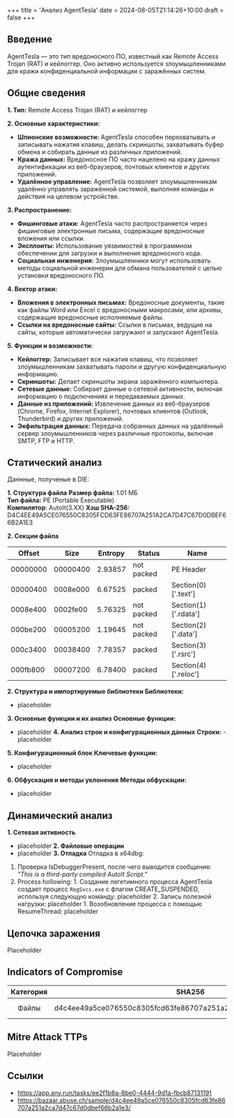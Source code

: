 +++
title = 'Анализ AgentTesla'
date = 2024-08-05T21:14:26+10:00
draft = false
+++

## Введение

AgentTesla — это тип вредоносного ПО, известный как Remote Access Trojan (RAT) и кейлоггер. Оно активно используется злоумышленниками для кражи конфиденциальной информации с заражённых систем.

## Общие сведения

**1. Тип:** Remote Access Trojan (RAT) и кейлоггер

**2. Основные характеристики:**
* **Шпионские возможности:** AgentTesla способен перехватывать и записывать нажатия клавиш, делать скриншоты, захватывать буфер обмена и собирать данные из различных приложений.
* **Кража данных:** Вредоносное ПО часто нацелено на кражу данных аутентификации из веб-браузеров, почтовых клиентов и других приложений.
* **Удалённое управление:** AgentTesla позволяет злоумышленникам удалённо управлять заражённой системой, выполняя команды и действия на целевом устройстве.

**3. Распространение:**
* **Фишинговые атаки:** AgentTesla часто распространяется через фишинговые электронные письма, содержащие вредоносные вложения или ссылки.
* **Эксплоиты:** Использование уязвимостей в программном обеспечении для загрузки и выполнения вредоносного кода.
* **Социальная инженерия:** Злоумышленники могут использовать методы социальной инженерии для обмана пользователей с целью установки вредоносного ПО.

**4. Вектор атаки:**
* **Вложения в электронных письмах:** Вредоносные документы, такие как файлы Word или Excel с вредоносными макросами, или архивы, содержащие вредоносные исполняемые файлы.
* **Ссылки на вредоносные сайты:** Ссылки в письмах, ведущие на сайты, которые автоматически загружают и запускают AgentTesla.

**5. Функции и возможности:**
* **Кейлоггер:** Записывает все нажатия клавиш, что позволяет злоумышленникам захватывать пароли и другую конфиденциальную информацию.
* **Скриншоты:** Делает скриншоты экрана заражённого компьютера.
* **Сетевые данные:** Собирает данные о сетевой активности, включая информацию о подключениях и передаваемых данных.
* **Данные из приложений:** Извлечение данных из  веб-браузеров (Chrome, Firefox, Internet Explorer), почтовых клиентов (Outlook, Thunderbird) и других приложений.
* **Экфильтрация данных:** Передача собранных данных на удалённый сервер злоумышленников через различные протоколы, включая SMTP, FTP и HTTP.

## Статический анализ

Даннные, полученые в DIE:

**1. Структура файла**
	**Размер файла:** 1.01 МБ  
	**Тип файла:** PE (Portable Executable)  
	**Компилятор**: AutoIt(3.XX)
	**Хэш SHA-256:** D4C4EE49A5CE076550C8305FCD63FE86707A251A2CA7D47C67D0DBEF66B2A1E3

**2. Секции файла**

| Offset   | Size     | Entropy | Status     | Name                 |
| -------- | -------- | ------- | ---------- | -------------------- |
| 00000000 | 00000400 | 2.93857 | not packed | PE Header            |
| 00000400 | 0008e000 | 6.67525 | packed     | Section(0)['.text']  |
| 0008e400 | 0002fe00 | 5.76325 | not packed | Section(1)['.rdata'] |
| 000be200 | 00005200 | 1.19645 | not packed | Section(2)['.data']  |
| 000c3400 | 00038400 | 7.78357 | packed     | Section(3)['.rsrc']  |
| 000fb800 | 00007200 | 6.78400 | packed     | Section(4)['.reloc'] |


 **2. Структура и импортируемые библиотеки**
**Библиотеки:**
- placeholder

**3. Основные функции и их анализ**
**Основные функции:**
- placeholder
**4. Анализ строк и конфигурационных данных**
**Строки:**
-placeholder

**5. Конфигурационный блок**
**Ключевые функции:**
- placeholder

**6. Обфускация и методы уклонения**
**Методы обфускации:**
- placeholder

## Динамический анализ

**1. Сетевая активность**
* placeholder
**2. Файловые операции**
* placeholder
**3. Отладка**
Отладка в x64dbg:
1. Проверка IsDebuggerPresent, после чего выводится сообщение: *"This is a third-party compiled AutoIt Script."*
2. Process hollowing:
		1. Создание легетимного процесса
			AgentTesla создает  процесс `RegSvcs.exe` с флагом CREATE_SUSPENDED, используя следующую команду: placeholder
		2. Запись полезной нагрузки: placeholder
		1. Возобновление процесса с помощью ResumeThread:
			placeholder




## Цепочка заражения
Placeholder
## Indicators of Compromise
| Категория |                              SHA256                              |       Описание       |
| :-------: | :--------------------------------------------------------------: | :------------------: |
|   Файлы   | d4c4ee49a5ce076550c8305fcd63fe86707a251a2ca7d47c67d0dbef66b2a1e3 | Изначальный ZIP-файл |
## Mitre Attack TTPs
Placeholder
## Ссылки
* https://app.any.run/tasks/ee2f1b8a-8be0-4444-9d1a-fbcb87131191
* https://bazaar.abuse.ch/sample/d4c4ee49a5ce076550c8305fcd63fe86707a251a2ca7d47c67d0dbef66b2a1e3/